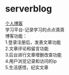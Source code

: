 # serverblog
  [个人博客](http://www.liuweibo.cn)<br>
      学习平台-记录学习的点点滴滴<br>
    博客功能：<br>
    1.登录注册后，发表文章功能<br>
    2.文章评论和留言功能<br>
    3.后台进行文章增删改查功能<br>
    4.用户浏览记录和访问的ip<br>
    5.生活感悟，纪实文章<br>
